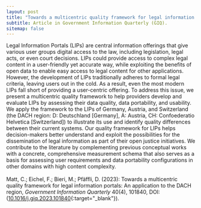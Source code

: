 ```yaml
---
layout: post
title: "Towards a multicentric quality framework for legal information portals: An application to the DACH region"
subtitle: Article in Government Information Quarterly (GIQ).
sitemap: false
---
```


Legal Information Portals (LIPs) are central information offerings that give various user groups digital access to the law, including legislation, legal acts, or even court decisions. LIPs could provide access to complex legal content in a user-friendly yet accurate way, while exploiting the benefits of open data to enable easy access to legal content for other applications. However, the development of LIPs traditionally adheres to formal legal criteria, leaving users out in the cold. As a result, even the most modern LIPs fall short of providing a user-centric offering. To address this issue, we present a multicentric quality framework to help providers develop and evaluate LIPs by assessing their data quality, data portability, and usability. We apply the framework to the LIPs of Germany, Austria, and Switzerland (the DACH region: D: Deutschland [Germany], A: Austria, CH: Confoederatio Helvetica [Switzerland]) to illustrate its use and identify quality differences between their current systems. Our quality framework for LIPs helps decision-makers better understand and exploit the possibilities for the dissemination of legal information as part of their open justice initiatives. We contribute to the literature by complementing previous conceptual works with a concrete, comprehensive measurement schema that also serves as a basis for assessing user requirements and data portability configurations in other domains with high content complexity.
<br><br>
Matt, C.; Eichel, F.; Bieri, M.; Pfäffli, D. (2023): Towards a multicentric quality framework for legal information portals: An application to the DACH region, <em>Government Information Quarterly</em> 40(4), 101840, DOI: ([10.1016/j.giq.2023.101840<i class="bi-box-arrow-up-right link-icon"></i>](https://www.sciencedirect.com/science/article/pii/S0740624X23000400#ab0010){:target="_blank"}).